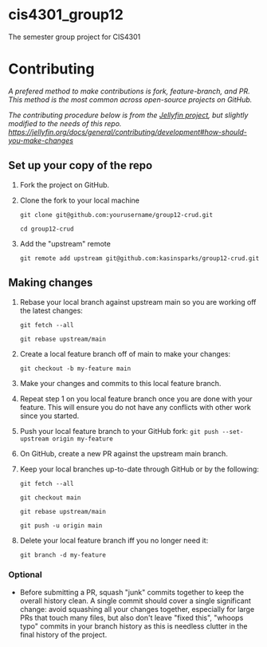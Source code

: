 # cis4301_group12
The semester group project for CIS4301 

# Contributing
*A prefered method to make contributions is fork, feature-branch, and PR. This method is the most common across open-source projects on GitHub.*

*The contributing procedure below is from the [Jellyfin project](https://github.com/jellyfin), but slightly modified to the needs of this repo. https://jellyfin.org/docs/general/contributing/development#how-should-you-make-changes*

## Set up your copy of the repo

1. Fork the project on GitHub.
2. Clone the fork to your local machine

    `git clone git@github.com:yourusername/group12-crud.git`

    `cd group12-crud`

3. Add the "upstream" remote
    
    `git remote add upstream git@github.com:kasinsparks/group12-crud.git`

## Making changes

1. Rebase your local branch against upstream main so you are working off the latest changes:

    `git fetch --all`

    `git rebase upstream/main`

2. Create a local feature branch off of main to make your changes:

    `git checkout -b my-feature main`

3. Make your changes and commits to this local feature branch.

4. Repeat step 1 on you local feature branch once you are done with your feature. This will ensure you do not have any conflicts with other work since you started.

5. Push your local feature branch to your GitHub fork:
    `git push --set-upstream origin my-feature`

6. On GitHub, create a new PR against the upstream main branch.

7. Keep your local branches up-to-date through GitHub or by the following:

    `git fetch --all`

    `git checkout main`

    `git rebase upstream/main`

    `git push -u origin main`

8. Delete your local feature branch iff you no longer need it:

    `git branch -d my-feature`

### Optional

* Before submitting a PR, squash "junk" commits together to keep the overall history clean. A single commit should cover a single significant change: avoid squashing all your changes together, especially for large PRs that touch many files, but also don't leave "fixed this", "whoops typo" commits in your branch history as this is needless clutter in the final history of the project.
